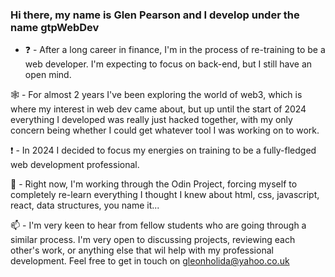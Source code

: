 ### Hi there, my name is Glen Pearson and I develop under the name gtpWebDev

- ❓ - After a long career in finance, I'm in the process of re-training to be a web developer. I'm expecting to focus on back-end, but I still have an open mind.

🕸 - For almost 2 years I've been exploring the world of web3, which is where my interest in web dev came about, but up until the start of 2024 everything I developed was really just hacked together, with my only concern being whether I could get whatever tool I was working on to work.

❗ - In 2024 I decided to focus my energies on training to be a fully-fledged web development professional.

📖 - Right now, I'm working through the Odin Project, forcing myself to completely re-learn everything I thought I knew about html, css, javascript, react, data structures, you name it...

📫 - I'm very keen to hear from fellow students who are going through a similar process. I'm very open to discussing projects, reviewing each other's work, or anything else that wil help with my professional development. Feel free to get in touch on gleonholida@yahoo.co.uk


